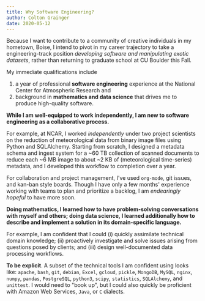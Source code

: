 ```yaml
---
title: Why Software Engineering?
author: Colton Grainger
date: 2020-05-12
---
```


Because I want to contribute to a community of creative individuals in my hometown, Boise, I intend to pivot in my career trajectory to take a engineering-track position *developing software and manipulating exotic datasets*, rather than returning to graduate school at CU Boulder this Fall.

My immediate qualifications include

1. a year of professional **software engineering** experience at the National Center for Atmospheric Research and
2. background in **mathematics and data science** that drives me to produce high-quality software.

**While I am well-equipped to work independently, I am new to software engineering as a collaborative process.**

For example, at NCAR, I worked *independently* under two project scientists on the reduction of meteorological data from binary image files using Python and SQLAlchemy. Starting from scratch, I designed a metadata schema and ingest system for a ~60 TB collection of scanned documents to reduce each ~6 MB image to about ~2 KB of (meteorological time-series) metadata, and I developed this workflow to completion over a year. 

For collaboration and project management, I've used `org-mode`, git issues, and kan-ban style boards. Though I have only a few months' experience working with teams to plan and prioritize a backlog, I am *endearingly hopeful* to have more soon.

**Doing mathematics, I learned how to have problem-solving conversations with myself and others; doing data science, I learned additionally how to describe and implement a solution in its domain-specific language.**

For example, I am confident that I could (i) quickly assimilate technical domain knowledge; (ii) proactively investigate and solve issues arising from questions posed by clients; and (iii) design well-documented data processing workflows.

**To be explicit**. A subset of the technical tools I am confident using looks like: 
`apache`, `bash`, `git`, `debian`, `Excel`, `gcloud`, `pickle`, `MongoDB`, `MySQL`, `nginx`, `numpy`, `pandas`, `PostgreSQL`, `python3`, `scipy`, `statistics`, `SQLAlchemy`, and `unittest`. 
I would need to "book up", but I could also quickly be proficient with Amazon Web Services, `Java`, or `C` dialects.
